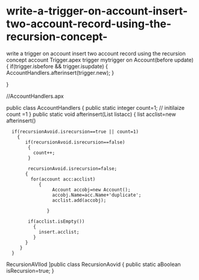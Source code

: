 # write-a-trigger-on-account-insert-two-account-record-using-the-recursion-concept-
write a trigger on account insert two account record using the recursion  concept 
account Trigger.apex
trigger mytrigger on Account(before update)
{
   if(trigger.isbefore && trigger.isupdate) 
        {
             AccountHandlers.afterinsert(trigger.new);
        }


}


//AccountHandlers.apx

public class AccountHandlers
{
    public static integer count=1;                     // initilaize count =1
}
  public static void afterinsert(List<Account> listacc)
     {
       list<Account> acclist=new afterinsert()


      if(recursionAvoid.isrecursion==true || count=1)
        {
           if(recursionAvoid.isrecursion==false)        
            {
              count++;
            }

            recursionAvoid.isrecursion=false;
           {
             for(account acc:acclist)
                {
                     Account accobj=new Account();
                     accobj.Name=acc.Name+'duplicate';
                     acclist.add(accobj);
                      
                   }

            if(acclist.isEmpty())
              {
                insert.acclist;
              }
           }
         }
      }





RecursionAVIlod
]public class RecursionAovid
{
   public static aBoolean isRecursion=true;
}
